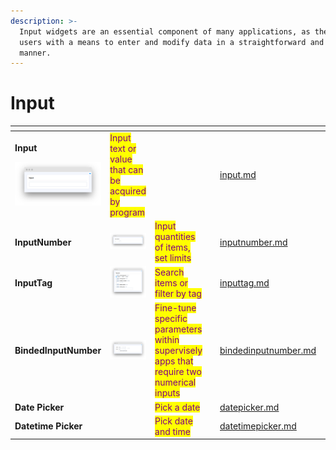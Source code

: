 ```yaml
---
description: >-
  Input widgets are an essential component of many applications, as they provide
  users with a means to enter and modify data in a straightforward and intuitive
  manner.
---
```


# Input



<table data-view="cards"><thead><tr><th></th><th></th><th></th><th data-type="files"></th><th data-hidden data-card-target data-type="content-ref"></th><th data-hidden data-card-cover data-type="files"></th></tr></thead><tbody><tr><td><p><strong>Input</strong></p><p><img src="../../../.gitbook/assets/widgets-input.png" alt=""></p></td><td><mark style="color:purple;">Input text or value that can be acquired by program</mark></td><td></td><td></td><td><a href="input.md">input.md</a></td><td></td></tr><tr><td><strong>InputNumber</strong></td><td><img src="../../../.gitbook/assets/widgets-inputNumber.png" alt=""></td><td><mark style="color:purple;">Input quantities of items, set limits</mark></td><td></td><td><a href="inputnumber.md">inputnumber.md</a></td><td></td></tr><tr><td><strong>InputTag</strong></td><td><img src="../../../.gitbook/assets/widget-tagInput.png" alt=""></td><td><mark style="color:purple;">Search items or filter by tag</mark></td><td></td><td><a href="inputtag.md">inputtag.md</a></td><td></td></tr><tr><td><strong>BindedInputNumber</strong></td><td><img src="../../../.gitbook/assets/image (7).png" alt=""></td><td><mark style="color:purple;">Fine-tune specific parameters within supervisely apps that require two numerical inputs</mark></td><td></td><td><a href="bindedinputnumber.md">bindedinputnumber.md</a></td><td></td></tr><tr><td><strong>Date Picker</strong></td><td><img src="https://user-images.githubusercontent.com/79905215/226652706-16c62fd6-4230-440b-acbb-5256f10af3cf.png" alt=""></td><td><mark style="color:purple;">Pick a date</mark></td><td></td><td><a href="datepicker.md">datepicker.md</a></td><td></td></tr><tr><td><strong>Datetime Picker</strong></td><td><img src="https://user-images.githubusercontent.com/57998637/227953057-4a0838c4-92a0-4b62-a6f2-8e9d44b3978d.png" alt=""></td><td><mark style="color:purple;">Pick date and time</mark></td><td></td><td><a href="datetimepicker.md">datetimepicker.md</a></td><td></td></tr></tbody></table>
